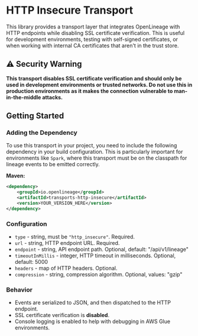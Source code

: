 # HTTP Insecure Transport

This library provides a transport layer that integrates OpenLineage with HTTP endpoints while disabling SSL certificate verification. This is useful for development environments, testing with self-signed certificates, or when working with internal CA certificates that aren't in the trust store.

## ⚠️ Security Warning

**This transport disables SSL certificate verification and should only be used in development environments or trusted networks. Do not use this in production environments as it makes the connection vulnerable to man-in-the-middle attacks.**

## Getting Started

### Adding the Dependency

To use this transport in your project, you need to include the following dependency in your build configuration. This is particularly important for environments like `Spark`, where this transport must be on the classpath for lineage events to be emitted correctly.

**Maven:**

```xml
<dependency>
    <groupId>io.openlineage</groupId>
    <artifactId>transports-http-insecure</artifactId>
    <version>YOUR_VERSION_HERE</version>
</dependency>
```

### Configuration

- `type` - string, must be `"http_insecure"`. Required.
- `url` - string, HTTP endpoint URL. Required.
- `endpoint` - string, API endpoint path. Optional, default: "/api/v1/lineage"
- `timeoutInMillis` - integer, HTTP timeout in milliseconds. Optional, default: 5000
- `headers` - map of HTTP headers. Optional.
- `compression` - string, compression algorithm. Optional, values: "gzip"

### Behavior

- Events are serialized to JSON, and then dispatched to the HTTP endpoint.
- SSL certificate verification is **disabled**.
- Console logging is enabled to help with debugging in AWS Glue environments.
